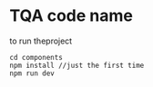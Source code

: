 #   TQA code name 
to run theproject

```
cd components
npm install //just the first time
npm run dev
```
